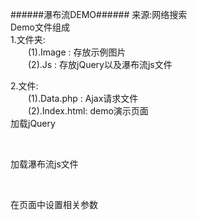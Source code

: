 ######瀑布流DEMO######
来源:网络搜索<br/>
Demo文件组成<br/>
1.文件夹:<br/>
　　(1).Image : 存放示例图片<br/>
　　(2).Js :    存放jQuery以及瀑布流js文件<br/>

2.文件:<br/>
　　(1).Data.php : Ajax请求文件<br/>
　　(2).Index.html: demo演示页面<br/>
加载jQuery<br/>
<script type="text/javascript" src="js/jquery-1.7.2.min.js"></script><br/>

加载瀑布流js文件<br/>
<script type="text/javascript" src="js/jquery.windswaterflow.js"></script><br/>
在页面中设置相关参数<br/>
<script type="text/javascript">
    $(document).ready(function() {
        $(".container").windswaterflow({
            itemSelector: '.pin',
            loadSelector: '#loading',
            noSelector: '#noshow',
            //图片模板
            boxTemplate: '<div class="pin hide"><a href="{href}"><div class="img"><img src="{img}" alt="" /></div></a><div class="title">{title}</div><div class="like btn">喜欢</div><div class="comments btn">评论</div></div>',
            //图片div宽度
            columnWidth: 210,
            //图片x轴间距
            marginWidth: 14,
            //图片y轴间距
            marginHeight: 16,
            //ajax页面路径
            ajaxServer: 'data.php',
            //图片数量参数
            boxParam: 'num',
            //分页参数
            pageParam: 'page',
            //设置最大加载页数 0:不限制
            maxPage:0,
            //是否显示html页面默认图片 true :显示加载图片 false :显示页面默认图片
            init: true,
            //默认加载图片数量
            initBoxNumber: 20,
            //是否开启瀑布流 
            scroll: true,
            //每次加载的图片数量
            scrollBoxNumber: 10,
            callback: function() {
                $(".pin").mouseover(function() {
                    $(this).find(".btn").show();
                }).mouseout(function() {
                    $(this).find('.btn').hide();
                });
            }
        });
    });
</script>